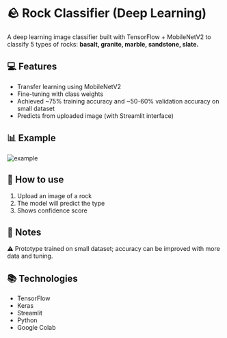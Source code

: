 # 🪨 Rock Classifier (Deep Learning)

A deep learning image classifier built with TensorFlow + MobileNetV2 to classify 5 types of rocks: **basalt, granite, marble, sandstone, slate.**

## 💻 Features
- Transfer learning using MobileNetV2
- Fine-tuning with class weights
- Achieved ~75% training accuracy and ~50-60% validation accuracy on small dataset
- Predicts from uploaded image (with Streamlit interface)

## 📊 Example
![example](https://github.com/user-attachments/assets/be61fb47-b351-4c09-a5be-484948c00a73)


## 🚀 How to use
1. Upload an image of a rock
2. The model will predict the type
3. Shows confidence score

## 📝 Notes
⚠️ Prototype trained on small dataset; accuracy can be improved with more data and tuning.

## 📚 Technologies
- TensorFlow
- Keras
- Streamlit
- Python
- Google Colab
